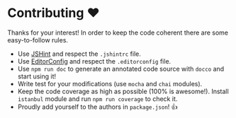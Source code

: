 Contributing :heart:
====================

Thanks for your interest! In order to keep the code coherent there are some
easy-to-follow rules.

 * Use [JSHint](http://www.jshint.com) and respect the `.jshintrc` file.
 * Use [EditorConfig](http://www.editorconfig.com) and respect the
   `.editorconfig` file.
 * Use `npm run doc` to generate an annotated code source with `docco` and
   start using it!
 * Write test for your modifications (use `mocha` and `chai` modules).
 * Keep the code coverage as high as possible (100% is awesome!). Install
   `istanbul` module and run `npm run coverage` to check it.
 * Proudly add yourself to the authors in `package.json`! :+1:
